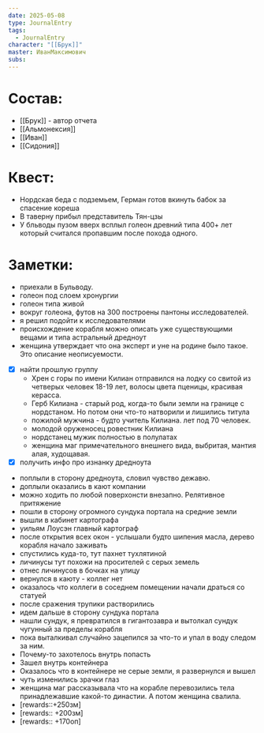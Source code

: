 ```yaml
---
date: 2025-05-08
type: JournalEntry
tags:
  - JournalEntry
character: "[[Брук]]"
master: ИванМаксимович
subs:
---
```

# Состав:
- [[Брук]] - автор отчета
- [[Альмонексия]]
- [[Иван]]
- [[Сидония]]
# Квест:
- Нордская беда с подземьем, Герман готов вкинуть бабок за спасение кореша
- В таверну прибыл представитель Тян-цзы
- У бльводы пузом вверх всплыл голеон древний типа 400+ лет который считался пропавшим после похода одного.

# Заметки:
- приехали в Бульводу.
- голеон под слоем хронургии
- голеон типа живой
- вокруг голеона, футов на 300 построены пантоны исследователей.
- я решил подойти к исследователями
- происхождение корабля можно описать уже существующими вещами и типа астральный дредноут
- женщина утверждает что она эксперт и уне на родине было такое. Это описание неописуемости.
- [x] найти прошлую группу
	- Хрен с горы по имени Килиан отправился на лодку со свитой из четверых человек 18-19 лет, волосы цвета пценицы, красивая керасса.
	- Герб Килиана - старый род, когда-то были земли на границе с нордстаном. Но потом они что-то натворили и лишились титула
	- пожилой мужчина - будто учитель Килиана. лет под 70 человек.
	- молодой оруженосец ровестник Килиана
	- нордстанец мужик полностью в полулатах
	- женщина маг примечательного внешнего вида, выбритая, мантия алая, худощавая.
- [x] получить инфо про изнанку дредноута
- поплыли в сторону дредноута, словил чувство дежавю.
- доплыли оказались в кают компании
- можно ходить по любой поверхонсти внезапно. Релятивное притяжение
- пошли в сторону огромного сундука портала на средние земли
- вышли в кабинет картографа
- уильям Лоусэн главный картограф
- после открытия всех окон - услышали будто шипения масла, дерево корабля начало заживать
- спустились куда-то, тут пахнет тухлятиной
- личинусы тут похожи на просителей с серых земель
- отнес личинусов в бочках на улицу
- вернулся в каюту - коллег нет
- оказалось что коллеги в соседнем помещении начали драться со статуей
- после сражения трупики растворились
- идем дальше в сторону сундука портала
- нашли сундук, я превратился в гигантозавра и вытолкал сундук чугунный за пределы корабля
- пока выталкивал случайно зацепился за что-то и упал в воду следом за ним.
- Почему-то захотелось внутрь попасть
- Зашел внутрь контейнера
- Оказалось что в контейнере не серые земли, я развернулся и вышел
- чуть изменились зрачки глаз
- женщина маг рассказывала что на корабле перевозились тела принадлежавшие какой-то династии. А потом женщина свалила.
- [rewards::+250зм]
- [rewards:: +200зм]
- [rewards:: +170оп]